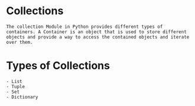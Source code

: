 # Collections  
    The collection Module in Python provides different types of containers. A Container is an object that is used to store different objects and provide a way to access the contained objects and iterate over them.
# Types of Collections
    - List
    - Tuple
    - Set
    - Dictionary
